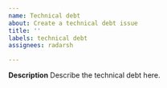 ```yaml
---
name: Technical debt
about: Create a technical debt issue
title: ''
labels: technical debt
assignees: radarsh

---
```


**Description**
Describe the technical debt here.
